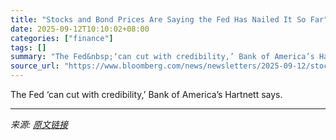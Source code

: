 ```yaml
---
title: "Stocks and Bond Prices Are Saying the Fed Has Nailed It So Far"
date: 2025-09-12T10:10:02+08:00
categories: ["finance"]
tags: []
summary: "The Fed&nbsp;‘can cut with credibility,’ Bank of America’s Hartnett says.&nbsp;&nbsp;"
source_url: "https://www.bloomberg.com/news/newsletters/2025-09-12/stocks-and-bond-prices-are-saying-the-fed-has-nailed-it-so-far"
---
```


The Fed&nbsp;‘can cut with credibility,’ Bank of America’s Hartnett says.&nbsp;&nbsp;

---

*来源: [原文链接](https://www.bloomberg.com/news/newsletters/2025-09-12/stocks-and-bond-prices-are-saying-the-fed-has-nailed-it-so-far)*

